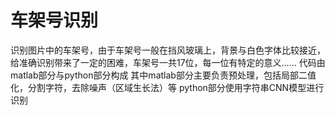 # 车架号识别
识别图片中的车架号，由于车架号一般在挡风玻璃上，背景与白色字体比较接近，给准确识别带来了一定的困难，车架号一共17位，每一位有特定的意义……
代码由matlab部分与python部分构成
其中matlab部分主要负责预处理，包括局部二值化，分割字符，去除噪声（区域生长法）等
python部分使用字符串CNN模型进行识别
